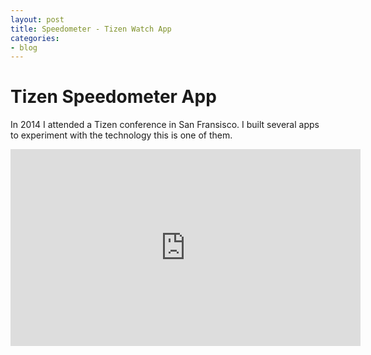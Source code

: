 ```yaml
---
layout: post
title: Speedometer - Tizen Watch App
categories:
- blog
---
```


# Tizen Speedometer App
In 2014 I attended a Tizen conference in San Fransisco. I built several apps to experiment with the technology this is one of them.
<iframe width="560" height="315" src="https://www.youtube.com/embed/s5V0qITwsc4" frameborder="0" allowfullscreen></iframe>

